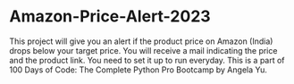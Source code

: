 # Amazon-Price-Alert-2023
This project will give you an alert if the product price on Amazon (India) drops below your target price. You will receive a mail indicating the price and the product link. You need to set it up to run everyday. This is a part of 100 Days of Code: The Complete Python Pro Bootcamp by Angela Yu.
